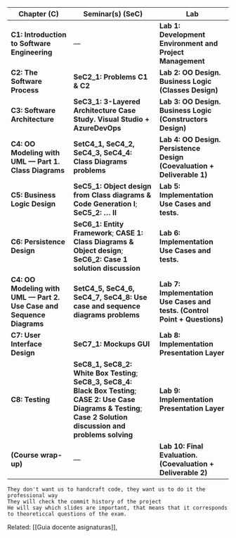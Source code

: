 
| Chapter (C)                                                           | Seminar(s) (SeC)                                                                                                                                                               | Lab                                                                        |
| --------------------------------------------------------------------- | ------------------------------------------------------------------------------------------------------------------------------------------------------------------------------ | -------------------------------------------------------------------------- |
| **C1: Introduction to Software Engineering**                          | —                                                                                                                                                                              | **Lab 1: Development Environment and Project Management**                  |
| **C2: The Software Process**                                          | **SeC2\_1: Problems C1 & C2**                                                                                                                                                  | **Lab 2: OO Design. Business Logic (Classes Design)**                      |
| **C3: Software Architecture**                                         | **SeC3\_1: 3-Layered Architecture Case Study. Visual Studio + AzureDevOps**                                                                                                    | **Lab 3: OO Design. Business Logic (Constructors Design)**                 |
| **C4: OO Modeling with UML — Part 1. Class Diagrams**                 | **SetC4\_1, SeC4\_2, SeC4\_3, SeC4\_4: Class Diagrams problems**                                                                                                               | **Lab 4: OO Design. Persistence Design (Coevaluation + Deliverable 1)**    |
| **C5: Business Logic Design**                                         | **SeC5\_1: Object design from Class diagrams & Code Generation I**; **SeC5\_2: … II**                                                                                          | **Lab 5: Implementation Use Cases and tests.**                             |
| **C6: Persistence Design**                                            | **SeC6\_1: Entity Framework**; **CASE 1: Class Diagrams & Object design**; **SeC6\_2: Case 1 solution discussion**                                                             | **Lab 6: Implementation Use Cases and tests.**                             |
| **C4: OO Modeling with UML — Part 2. Use Case and Sequence Diagrams** | **SetC4\_5, SeC4\_6, SeC4\_7, SeC4\_8: Use case and sequence diagrams problems**                                                                                               | **Lab 7: Implementation Use Cases and tests. (Control Point + Questions)** |
| **C7: User Interface Design**                                         | **SeC7\_1: Mockups GUI**                                                                                                                                                       | **Lab 8: Implementation Presentation Layer**                               |
| **C8: Testing**                                                       | **SeC8\_1, SeC8\_2: White Box Testing**; **SeC8\_3, SeC8\_4: Black Box Testing**; **CASE 2: Use Case Diagrams & Testing**; **Case 2 Solution discussion and problems solving** | **Lab 9: Implementation Presentation Layer**                               |
| **(Course wrap-up)**                                                  | —                                                                                                                                                                              | **Lab 10: Final Evaluation. (Coevaluation + Deliverable 2)**               |

	They don't want us to handcraft code, they want us to do it the professional way
	They will check the commit history of the project
	He will say which slides are important, that means that it corresponds to theoreticcal questions of the exam.


Related: [[Guia docente asignaturas]], 